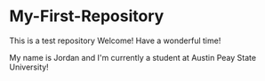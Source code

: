 # My-First-Repository
This is a test repository
Welcome! Have a wonderful time!

My name is Jordan and I'm currently a student at Austin Peay State University!
